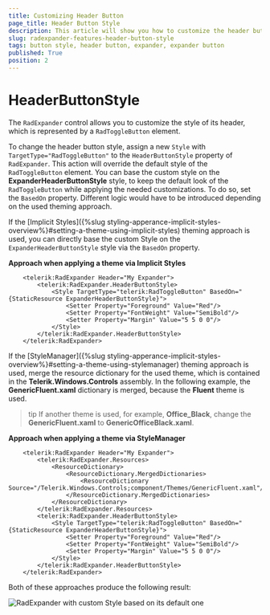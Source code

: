 ```yaml
---
title: Customizing Header Button
page_title: Header Button Style
description: This article will show you how to customize the header button style of the RadExpander control.
slug: radexpander-features-header-button-style
tags: button style, header button, expander, expander button
published: True
position: 2
---
```


# HeaderButtonStyle

The `RadExpander` control allows you to customize the style of its header, which is represented by a `RadToggleButton` element. 

To change the header button style, assign a new `Style` with `TargetType="RadToggleButton"` to the `HeaderButtonStyle` property of `RadExpander`. This action will override the default style of the `RadToggleButton` element. You can base the custom style on the __ExpanderHeaderButtonStyle__ style, to keep the default look of the `RadToggleButton` while applying the needed customizations. To do so, set the `BasedOn` property. Different logic would have to be introduced depending on the used theming approach.

If the [Implicit Styles]({%slug styling-apperance-implicit-styles-overview%}#setting-a-theme-using-implicit-styles) theming approach is used, you can directly base the custom Style on the `ExpanderHeaderButtonStyle` style via the `BasedOn` property.

__Approach when applying a theme via Implicit Styles__
```XAML
    <telerik:RadExpander Header="My Expander">
        <telerik:RadExpander.HeaderButtonStyle>
            <Style TargetType="telerik:RadToggleButton" BasedOn="{StaticResource ExpanderHeaderButtonStyle}">
                <Setter Property="Foreground" Value="Red"/>
                <Setter Property="FontWeight" Value="SemiBold"/>
                <Setter Property="Margin" Value="5 5 0 0"/>
            </Style>
        </telerik:RadExpander.HeaderButtonStyle>
    </telerik:RadExpander>
```

If the [StyleManager]({%slug styling-apperance-implicit-styles-overview%}#setting-a-theme-using-stylemanager) theming approach is used, merge the resource dictionary for the used theme, which is contained in the __Telerik.Windows.Controls__ assembly. In the following example, the __GenericFluent.xaml__ dictionary is merged, because the __Fluent__ theme is used. 

>tip If another theme is used, for example, __Office_Black__, change the __GenericFluent.xaml__ to __GenericOfficeBlack.xaml__.

__Approach when applying a theme via StyleManager__
```XAML
    <telerik:RadExpander Header="My Expander">
        <telerik:RadExpander.Resources>
            <ResourceDictionary>
                <ResourceDictionary.MergedDictionaries>
                    <ResourceDictionary Source="/Telerik.Windows.Controls;component/Themes/GenericFluent.xaml"/>
                </ResourceDictionary.MergedDictionaries>
            </ResourceDictionary>
        </telerik:RadExpander.Resources>
        <telerik:RadExpander.HeaderButtonStyle>
            <Style TargetType="telerik:RadToggleButton" BasedOn="{StaticResource ExpanderHeaderButtonStyle}">
                <Setter Property="Foreground" Value="Red"/>
                <Setter Property="FontWeight" Value="SemiBold"/>
                <Setter Property="Margin" Value="5 5 0 0"/>
            </Style>
        </telerik:RadExpander.HeaderButtonStyle>
    </telerik:RadExpander>
```

Both of these approaches produce the following result:

![RadExpander with custom Style based on its default one](images/radexpander-header-button-style-0.png)
